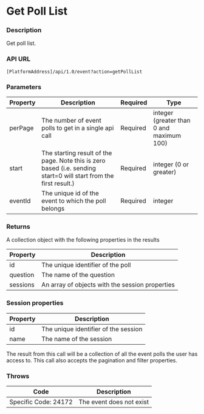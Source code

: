# Get Poll List

### Description

Get poll list.

### API URL

`[PlatformAddress]/api/1.0/event?action=getPollList`

### Parameters

| Property | Description | Required | Type |
| --- | --- | --- | --- |
| perPage | The number of event polls to get in a single api call | Required | integer \(greater than 0 and maximum 100\) |
| start | The starting result of the page. Note this is zero based \(i.e. sending start=0 will start from the first result.\) | Required | integer \(0 or greater\) |
| eventId | The unique id of the event to which the poll belongs | Required | integer |

### Returns

A collection object with the following properties in the results

| Property | Description |
| --- | --- |
| id | The unique identifier of the poll |
| question | The name of the question |
| sessions | An array of objects with the session properties |

### Session properties

| Property | Description |
| --- | --- |
| id | The unique identifier of the session |
| name | The name of the session |

The result from this call will be a collection of all the event polls the user has access to. This call also accepts the pagination and filter properties.

### Throws

| Code | Description |
| --- | --- |
| Specific Code: 24172 | The event does not exist |

